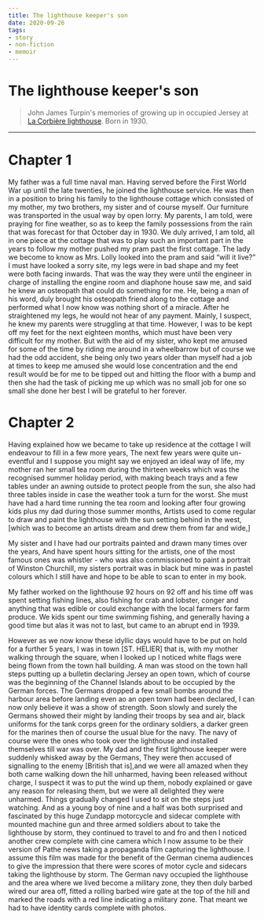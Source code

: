 ```yaml
---
title: The lighthouse keeper's son
date: 2020-09-26
tags:
- story
- non-fiction
- memoir
---
```


# The lighthouse keeper's son

> John James Turpin's memories of growing up in occupied Jersey at [La Corbière
> lighthouse](https://en.wikipedia.org/wiki/La_Corbi%C3%A8re). Born in 1930.

---

# Chapter 1

My father was a full time naval man. Having served before the First World War
up until the late twenties, he joined the lighthouse service. He was then in a
position to bring his family to the lighthouse cottage which consisted of my
mother, my two brothers, my sister and of course myself. Our furniture was
transported in the usual way by open lorry. My parents, I am told, were praying
for fine weather, so as to keep the family possessions from the rain that was
forecast for that October day in 1930. We duly arrived, I am told, all in one
piece at the cottage that was to play such an important part in the years to
follow my mother pushed my pram past the first cottage. The lady we become to
know as Mrs. Lolly looked into the pram and said “will it live?” I must have
looked a sorry site, my legs were in bad shape and my feet were both facing
inwards. That was the way they were until the engineer in charge of installing
the engine room and diaphone house saw me, and said he knew an osteopath that
could do something for me. He, being a man of his word, duly brought his
osteopath friend along to the cottage and performed what I now know was nothing
short of a miracle. After he straightened my legs, he would not hear of any
payment. Mainly, I suspect, he knew my parents were struggling at that time.
However, I was to be kept off my feet for the next eighteen months, which must
have been very difficult for my mother. But with the aid of my sister, who kept
me amused for some of the time by riding me around in a wheelbarrow but of
course we had the odd accident, she being only two years older than myself had
a job at times to keep me amused she would lose concentration and the end
result would be for me to be tipped out and hitting the floor with a bump and
then she had the task of picking me up which was no small job for one so small
she done her best I will be grateful to her forever.

# Chapter 2

Having explained how we became to take up residence at the cottage I will
endeavour to fill in a few more years, The next few years were quite
un-eventful and I suppose you might say we enjoyed an ideal way of life, my
mother ran her small tea room during the thirteen weeks which was the
recognised summer holiday period, with making beach trays and a few tables
under an awning outside to protect people from the sun, she also had three
tables inside in case the weather took a turn for the worst. She must have had
a hard time running the tea room and looking after four growing kids plus my
dad during those summer months, Artists used to come regular to draw and paint
the lighthouse with the sun setting behind in the west, [which was to become an
artists dream and drew them from far and wide,]

My sister and I have had our portraits painted and drawn many times over the
years, And have spent hours sitting for the artists, one of the most famous
ones was whistler - who was also commissioned to paint a portrait of Winston
Churchill, my sisters portrait was in black but mine was in pastel colours
which I still have and hope to be able to scan to enter in my book.

My father worked on the lighthouse 92 hours on 92 off and his time off was
spent setting fishing lines, also fishing for crab and lobster, conger and
anything that was edible or could exchange with the local farmers for farm
produce. We kids spent our time swimming fishing, and generally having a good
time but alas it was not to last, but came to an abrupt end in 1939.

However as we now know these idyllic days would have to be put on hold for a
further 5 years, I was in town [ST. HELIER] that is, with my mother walking
through the square, when I looked up I noticed white flags were being flown
from the town hall building. A man was stood on the town hall steps putting up
a bulletin declaring Jersey an open town, which of course was the beginning of
the Channel Islands about to be occupied by the German forces. The Germans
dropped a few small bombs around the harbour area before landing even ao an
open town had been declared, I can now only believe it was a show of strength.
Soon slowly and surely the Germans showed their might by landing their troops
by sea and air, black uniforms for the tank corps green for the ordinary
soldiers, a darker green for the marines then of course the usual blue for the
navy. The navy of course were the ones who took over the lighthouse and
installed themselves till war was over. My dad and the first lighthouse keeper
were suddenly whisked away by the Germans, They were then accused of signalling
to the enemy [British that is],and we were all amazed when they both came
walking down the hill unharmed, having been released without charge, I suspect
it was to put the wind up them, nobody explained or gave any reason for
releasing them, but we were all delighted they were unharmed. Things gradually
changed I used to sit on the steps just watching. And as a young boy of nine
and a half was both surprised and fascinated by this huge Zundapp motorcycle
and sidecar complete with mounted machine gun and three armed soldiers about to
take the lighthouse by storm, they continued to travel to and fro and then I
noticed another crew complete with cine camera which I now assume to be their
version of Pathe news taking a propaganda film capturing the lighthouse. I
assume this film was made for the benefit of the German cinema audiences to
give the impression that there were scores of motor cycle and sidecars taking
the lighthouse by storm. The German navy occupied the lighthouse and the area
where we lived become a military zone, they then duly barbed wired our area
off, fitted a rolling barbed wire gate at the top of the hill and marked the
roads with a red line indicating a military zone. That meant we had to have
identity cards complete with photos.
